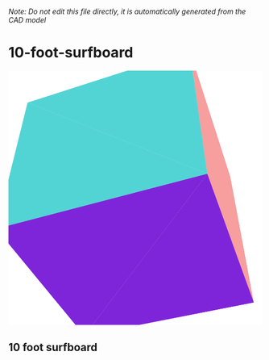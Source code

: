 ###### Note: Do not edit this file directly, it is automatically generated from the CAD model

# 10-foot-surfboard

![](/project.svg)

## 10 foot surfboard


